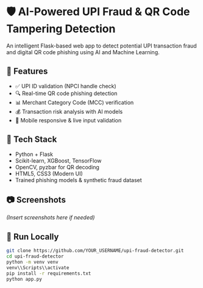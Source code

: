 # 🛡️ AI-Powered UPI Fraud & QR Code Tampering Detection

An intelligent Flask-based web app to detect potential UPI transaction fraud and digital QR code phishing using AI and Machine Learning.

## 🚀 Features
- ✅ UPI ID validation (NPCI handle check)
- 🔍 Real-time QR code phishing detection
- 📊 Merchant Category Code (MCC) verification
- 💰 Transaction risk analysis with AI models
- 📱 Mobile responsive & live input validation

## 📁 Tech Stack
- Python + Flask
- Scikit-learn, XGBoost, TensorFlow
- OpenCV, pyzbar for QR decoding
- HTML5, CSS3 (Modern UI)
- Trained phishing models & synthetic fraud dataset

## 📷 Screenshots
*(Insert screenshots here if needed)*

## 🧪 Run Locally

```bash
git clone https://github.com/YOUR_USERNAME/upi-fraud-detector.git
cd upi-fraud-detector
python -m venv venv
venv\\Scripts\\activate
pip install -r requirements.txt
python app.py
